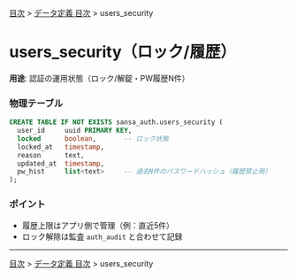 [目次](../目次.md) > [データ定義 目次](目次.md) > users_security
# users_security（ロック/履歴）

**用途**: 認証の運用状態（ロック/解錠・PW履歴N件）

### 物理テーブル
```sql
CREATE TABLE IF NOT EXISTS sansa_auth.users_security (
  user_id     uuid PRIMARY KEY,
  locked      boolean,       -- ロック状態
  locked_at   timestamp,
  reason      text,
  updated_at  timestamp,
  pw_hist     list<text>     -- 過去N件のパスワードハッシュ（履歴禁止用）
);
```
### ポイント
- 履歴上限はアプリ側で管理（例：直近5件）
- ロック解除は監査 `auth_audit` と合わせて記録

---
[目次](../目次.md) > [データ定義 目次](目次.md) > users_security